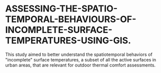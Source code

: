 # ASSESSING-THE-SPATIO-TEMPORAL-BEHAVIOURS-OF-INCOMPLETE-SURFACE-TEMPERATURES-USING-GIS.
This study aimed to better understand the spatiotemporal behaviors of "incomplete" surface temperatures, a subset of all the active surfaces in urban areas, that are relevant for outdoor thermal comfort assessments. 
